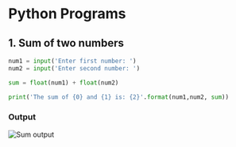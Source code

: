 # Python Programs

## 1. Sum of two numbers
```python
num1 = input('Enter first number: ')
num2 = input('Enter second number: ')

sum = float(num1) + float(num2)

print('The sum of {0} and {1} is: {2}'.format(num1,num2, sum))
```
### Output
![Sum output]("Images/sum.png")
